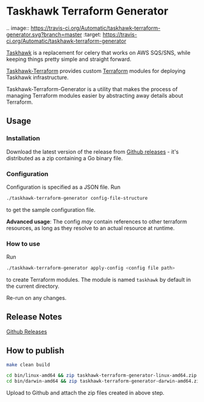# Taskhawk Terraform Generator

.. image:: https://travis-ci.org/Automatic/taskhawk-terraform-generator.svg?branch=master
    :target: https://travis-ci.org/Automatic/taskhawk-terraform-generator

[Taskhawk](https://github.com/Automatic/taskhawk) is a replacement for celery that works on AWS SQS/SNS, while
keeping things pretty simple and straight forward. 

[Taskhawk-Terraform](https://github.com/Automatic/taskhawk-terraform) provides custom [Terraform](https://www.terraform.io/) modules for deploying Taskhawk infrastructure.

Taskhawk-Terraform-Generator is a utility that makes the process of managing Terraform modules easier by abstracting 
away details about Terraform.

## Usage 

### Installation

Download the latest version of the release from [Github releases](https://github.com/Automatic/taskhawk-terraform-generator/releases) - 
it's distributed as a zip containing a Go binary file.

### Configuration

Configuration is specified as a JSON file. Run 

```sh
./taskhawk-terraform-generator config-file-structure
```

to get the sample configuration file.

**Advanced usage**: The config *may* contain references to other terraform resources, as long as they resolve to 
an actual resource at runtime. 

### How to use

Run 

```sh
./taskhawk-terraform-generator apply-config <config file path>
```

to create Terraform modules. The module is named `taskhawk` by default in the current directory.

Re-run on any changes.

## Release Notes

[Github Releases](https://github.com/Automatic/taskhawk-terraform-generator/releases)

## How to publish


```sh
make clean build

cd bin/linux-amd64 && zip taskhawk-terraform-generator-linux-amd64.zip taskhawk-terraform-generator; cd -
cd bin/darwin-amd64 && zip taskhawk-terraform-generator-darwin-amd64.zip taskhawk-terraform-generator; cd -
```

Upload to Github and attach the zip files created in above step.
